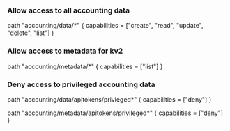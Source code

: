### Allow access to all accounting data
path "accounting/data/*" {
    capabilities = ["create", "read", "update", "delete", "list"]
}

### Allow access to metadata for kv2
path "accounting/metadata/*" {
    capabilities = ["list"]
}

### Deny access to privileged accounting data
path "accounting/data/apitokens/privleged*" {
    capabilities = ["deny"]
}

path "accounting/metadata/apitokens/privileged*" {
    capabilities = ["deny"]
}